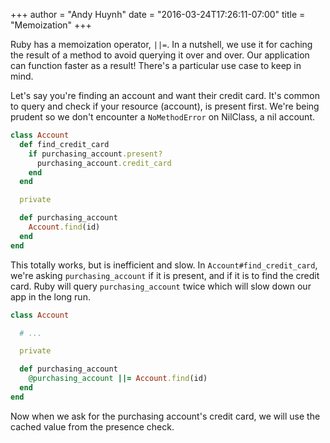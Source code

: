 +++
author = "Andy Huynh"
date = "2016-03-24T17:26:11-07:00"
title = "Memoization"
+++

Ruby has a memoization operator, `||=`. In a nutshell, we use it for caching the result of a method to avoid querying it over and over. Our application can function faster as a result! There's a particular use case to keep in mind.

Let's say you're finding an account and want their credit card. It's common to query and check if your resource (account), is present first. We're being prudent so we don't encounter a `NoMethodError` on NilClass, a nil account.

``` ruby
class Account
  def find_credit_card
    if purchasing_account.present?
      purchasing_account.credit_card
    end
  end

  private

  def purchasing_account
    Account.find(id)
  end
end
```

This totally works, but is inefficient and slow. In `Account#find_credit_card`, we're asking `purchasing_account` if it is present, and if it is to find the credit card. Ruby will query `purchasing_account` twice which will slow down our app in the long run. 

``` ruby
class Account

  # ... 

  private

  def purchasing_account
    @purchasing_account ||= Account.find(id)
  end
end
```
Now when we ask for the purchasing account's credit card, we will use the cached value from the presence check.
